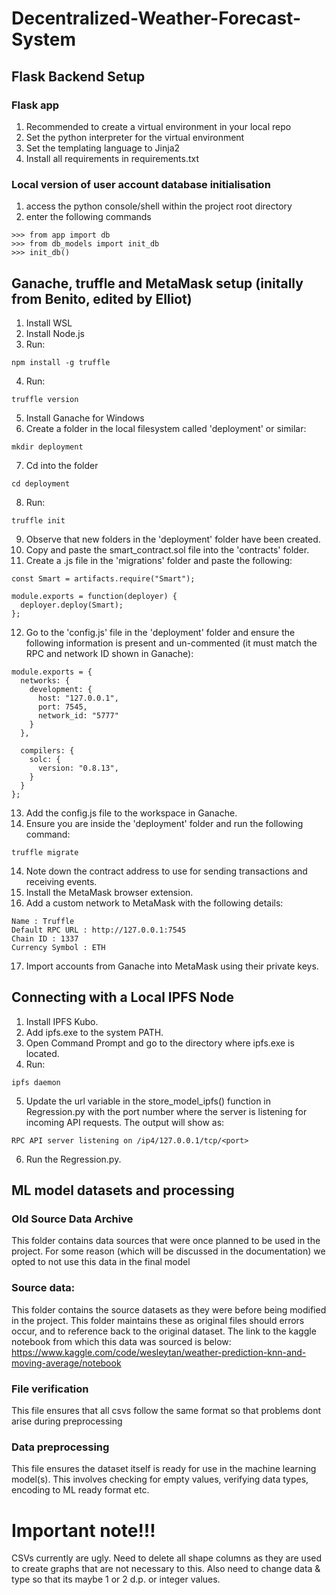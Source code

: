 # Decentralized-Weather-Forecast-System

## Flask Backend Setup
 ### Flask app
 1. Recommended to create a virtual environment in your local repo
 2. Set the python interpreter for the virtual environment
 3. Set the templating language to Jinja2
 4. Install all requirements in requirements.txt
 ### Local version of user account database initialisation
 1. access the python console/shell within the project root directory
 2. enter the following commands
 ```pythonconsole
 >>> from app import db
 >>> from db_models import init_db
 >>> init_db()
 ```
 
 ## Ganache, truffle and MetaMask setup (initally from Benito, edited by Elliot)
 1. Install WSL
 2. Install Node.js
 3. Run:
 ```commandline
 npm install -g truffle
 ```
 4. Run:
 ```commandline
 truffle version
 ```
 5. Install Ganache for Windows
 6. Create a folder in the local filesystem called 'deployment' or similar:
 ```commandline
 mkdir deployment
 ```
 7. Cd into the folder
 ```commandline
 cd deployment
 ```
 8. Run:
 ```commandline
 truffle init
 ```
 9. Observe that new folders in the 'deployment' folder have been created.
 10. Copy and paste the smart_contract.sol file into the 'contracts' folder.
 11. Create a .js file in the 'migrations' folder and paste the following:
 ```
 const Smart = artifacts.require("Smart");
 
 module.exports = function(deployer) {
   deployer.deploy(Smart);
 };
 ```
 12. Go to the 'config.js' file in the 'deployment' folder and ensure the following information is present and un-commented (it must match the RPC and network ID shown in Ganache):
 ```
 module.exports = {
   networks: {
     development: {
       host: "127.0.0.1",
       port: 7545,
       network_id: "5777"
     }
   },
 
   compilers: {
     solc: {
       version: "0.8.13",
     }
   }
 };
 ```
 13. Add the config.js file to the workspace in Ganache.
 13. Ensure you are inside the 'deployment' folder and run the following command:
 ```commandline
 truffle migrate
 ```
 14. Note down the contract address to use for sending transactions and receiving events.
 15. Install the MetaMask browser extension.
 16. Add a custom network to MetaMask with the following details:
 ```commandline
 Name : Truffle
 Default RPC URL : http://127.0.0.1:7545
 Chain ID : 1337
 Currency Symbol : ETH
 ```
 17. Import accounts from Ganache into MetaMask using their private keys.
 
 ## Connecting with a Local IPFS Node
 1. Install IPFS Kubo.
 2. Add ipfs.exe to the system PATH.
 3. Open Command Prompt and go to the directory where ipfs.exe is located.
 4. Run:  
 ```commandline
 ipfs daemon
 ```
 5. Update the url variable in the store_model_ipfs() function in Regression.py with the port number where the server is listening for incoming API requests. The output will show as:
 ```commandline
 RPC API server listening on /ip4/127.0.0.1/tcp/<port>
 ```
 6. Run the Regression.py.

## ML model datasets and processing

### Old Source Data Archive
This folder contains data sources that were once planned to be used in the project. For some reason (which will be discussed in the documentation) we opted to not use this data in the final model

### Source data:
This folder contains the source datasets as they were before being modified in the project. This folder maintains these as original files should errors occur, and to reference back to the original dataset. The link to the kaggle notebook from which this data was sourced is below:
https://www.kaggle.com/code/wesleytan/weather-prediction-knn-and-moving-average/notebook

### File verification
This file ensures that all csvs follow the same format so that problems dont arise during preprocessing

### Data preprocessing
This file ensures the dataset itself is ready for use in the machine learning model(s). This involves checking for empty values, verifying data types, encoding to ML ready format etc.


# Important note!!!
CSVs currently are ugly. Need to delete all shape columns as they are used to create graphs that are not necessary to this. Also need to change data & type so that its maybe 1 or 2 d.p. or integer values.